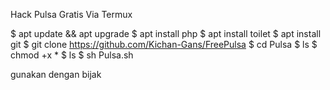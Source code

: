 Hack Pulsa Gratis Via Termux

$ apt update && apt upgrade
$ apt install php
$ apt install toilet
$ apt install git
$ git clone https://github.com/Kichan-Gans/FreePulsa
$ cd Pulsa
$ ls
$ chmod +x *
$ ls
$ sh Pulsa.sh



gunakan dengan bijak
